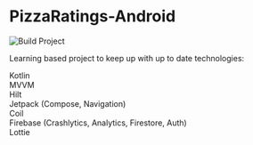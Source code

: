# PizzaRatings-Android

![Build Project](https://github.com/slikasgiedrius/PizzaRatings-Android/workflows/Build%20Project/badge.svg)
 
Learning based project to keep up with up to date technologies:

Kotlin  
MVVM  
Hilt  
Jetpack (Compose, Navigation)  
Coil  
Firebase (Crashlytics, Analytics, Firestore, Auth)  
Lottie   

